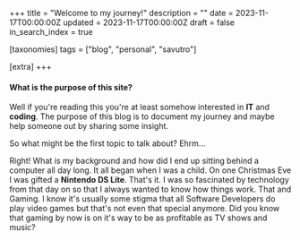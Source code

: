 +++
title = "Welcome to my journey!"
description = ""
date = 2023-11-17T00:00:00Z
updated = 2023-11-17T00:00:00Z
draft = false
in_search_index = true

[taxonomies]
tags = ["blog", "personal", "savutro"]

[extra]
+++

#### What is the purpose of this site?

Well if you're reading this you're at least somehow interested in **IT** and **coding**. The purpose of this blog is to document my journey and maybe help someone out by sharing some insight.

<!-- more -->

So what might be the first topic to talk about? Ehrm... 

Right! What is my background and how did I end up sitting behind a computer all day long. It all began when I was a child. On one Christmas Eve I was gifted a **Nintendo DS Lite**. That's it. I was so fascinated by technology from that day on so that I always wanted to know how things work. That and Gaming. I know it's usually some stigma that all Software Developers do play video games but that's not even that special anymore. Did you know that gaming by now is on it's way to be as profitable as TV shows and music?  